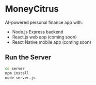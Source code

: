 # MoneyCitrus

AI-powered personal finance app with:

- Node.js Express backend
- React.js web app (coming soon)
- React Native mobile app (coming soon)

## Run the Server

```bash
cd server
npm install
node server.js

